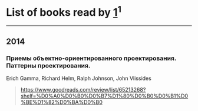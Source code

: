 # List of books read by [1](1)<sup>1</sup>
---

## 2014

### Приемы объектно-ориентированного проектирования. Паттерны проектирования.
Erich Gamma, Richard Helm, Ralph Johnson, John Vlissides
> https://www.goodreads.com/review/list/65213268?shelf=%D0%A0%D0%B0%D0%B7%D1%80%D0%B0%D0%B1%D0%BE%D1%82%D0%BA%D0%B0



